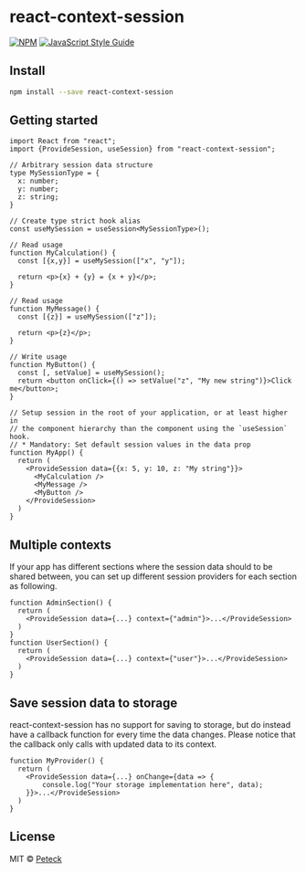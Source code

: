 # react-context-session
[![NPM](https://img.shields.io/npm/v/react-context-session.svg)](https://www.npmjs.com/package/react-context-session) [![JavaScript Style Guide](https://img.shields.io/badge/code_style-standard-brightgreen.svg)](https://standardjs.com)

## Install

```bash
npm install --save react-context-session
```

## Getting started

```tsx
import React from "react";
import {ProvideSession, useSession} from "react-context-session";

// Arbitrary session data structure
type MySessionType = {
  x: number;
  y: number;
  z: string;
}

// Create type strict hook alias
const useMySession = useSession<MySessionType>();

// Read usage
function MyCalculation() {
  const [{x,y}] = useMySession(["x", "y"]);

  return <p>{x} + {y} = {x + y}</p>;
}

// Read usage
function MyMessage() {
  const [{z}] = useMySession(["z"]);

  return <p>{z}</p>;
}

// Write usage
function MyButton() {
  const [, setValue] = useMySession();
  return <button onClick={() => setValue("z", "My new string")}>Click me</button>;
}

// Setup session in the root of your application, or at least higher in
// the component hierarchy than the component using the `useSession` hook.
// * Mandatory: Set default session values in the data prop
function MyApp() {
  return (
    <ProvideSession data={{x: 5, y: 10, z: "My string"}}>
      <MyCalculation />
      <MyMessage />
      <MyButton />
    </ProvideSession>
  )
}
```

## Multiple contexts
If your app has different sections where the session data should to be shared between, you can set up different session providers
for each section as following.
```tsx
function AdminSection() {
  return (
    <ProvideSession data={...} context={"admin"}>...</ProvideSession>
  )
}
function UserSection() {
  return (
    <ProvideSession data={...} context={"user"}>...</ProvideSession>
  )
}
```

## Save session data to storage
react-context-session has no support for saving to storage, but do instead have a callback function for every time the data changes.
Please notice that the callback only calls with updated data to its context.
```tsx
function MyProvider() {
  return (
    <ProvideSession data={...} onChange={data => {
        console.log("Your storage implementation here", data);
    }}>...</ProvideSession>
  )
}
```

## License

MIT © [Peteck](https://github.com/Peteck)
